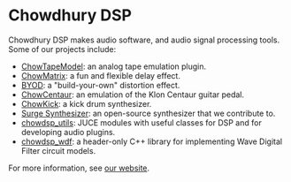 # Chowdhury DSP

Chowdhury DSP makes audio software, and audio signal processing tools. Some of our projects include:

- [ChowTapeModel](https://github.com/jatinchowdhury18/AnalogTapeModel): an analog tape emulation plugin.
- [ChowMatrix](https://github.com/Chowdhury-DSP/ChowMatrix): a fun and flexible delay effect.
- [BYOD](https://github.com/Chowdhury-DSP/BYOD): a "build-your-own" distortion effect.
- [ChowCentaur](https://github.com/jatinchowdhury18/KlonCentaur): an emulation of the Klon Centaur guitar pedal.
- [ChowKick](https://github.com/Chowdhury-DSP/ChowKick): a kick drum synthesizer.
- [Surge Synthesizer](https://surge-synthesizer.github.io/): an open-source synthesizer that we contribute to.
- [chowdsp_utils](https://github.com/Chowdhury-DSP/chowdsp_utils): JUCE modules with useful classes for DSP and for developing audio plugins.
- [chowdsp_wdf](https://github.com/Chowdhury-DSP/chowdsp_wdf): a header-only C++ library for implementing Wave Digital Filter circuit models.

For more information, see [our website](https://chowdsp.com).
